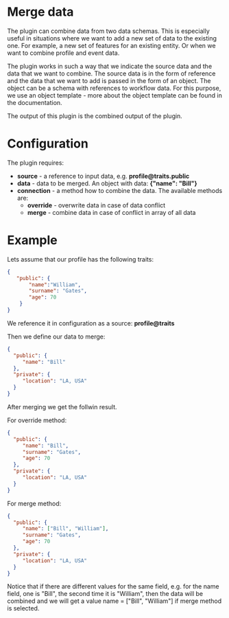 # Merge data

The plugin can combine data from two data schemas. This is especially useful in situations where we want to add a new set of data to the existing one. For example, a new set of features for an existing entity. Or when we want to combine profile and event data.

The plugin works in such a way that we indicate the source data and the data that we want to combine. The source data is in the form of reference and the data that we want to add is passed in the form of an object. The object can be a schema with references to workflow data. For this purpose, we use an object template - more about the object template can be found in the documentation.

The output of this plugin is the combined output of the plugin.

# Configuration

The plugin requires:

- __source__ - a reference to input data, e.g. __profile@traits.public__
- __data__ - data to be merged. An object with data: __{"name": "Bill"}__
- __connection__ - a method how to combine the data. The available methods are:
  - __override__ - overwrite data in case of data conflict
  - __merge__ - combine data in case of conflict in array of all data

# Example

Lets assume that our profile has the following traits:

```json
{
   "public": {
       "name":"William",
       "surname": "Gates",
       "age": 70
    }
}
```

We reference it in configuration as a source: __profile@traits__

Then we define our data to merge: 

```json
{
  "public": {
     "name": "Bill"
  },
  "private": {
     "location": "LA, USA"
  }
}
```

After merging we get the follwin result.

For override method:

```json
{
  "public": {
     "name": "Bill",
     "surname": "Gates",
     "age": 70
  },
  "private": {
     "location": "LA, USA"
  }
}
```

For merge method:

```json
{
  "public": {
     "name": ["Bill", "William"],
     "surname": "Gates",
     "age": 70
  },
  "private": {
     "location": "LA, USA"
  }
}
```

Notice that if there are different values for the same field, e.g. for the name field, one is "Bill", the second time it is "William", then the data will be combined and we will get a value name = ["Bill", "William"] if merge method is selected.
